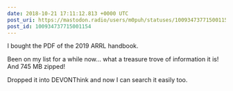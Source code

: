 ```yaml
---
date: 2018-10-21 17:11:12.813 +0000 UTC
post_uri: https://mastodon.radio/users/m0puh/statuses/100934737715001154
post_id: 100934737715001154
---
```

I bought the PDF of the 2019 ARRL handbook.

Been on my list for a while now… what a treasure trove of information it is! And 745 MB zipped!

Dropped it into DEVONThink and now I can search it easily too.


